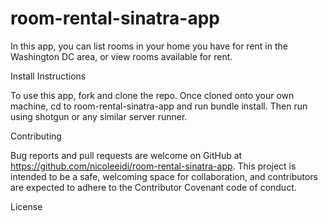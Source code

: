 # room-rental-sinatra-app


 In this app, you can list rooms in your home you have for rent in the Washington DC area, or view rooms available for rent.

 Install Instructions

To use this app, fork and clone the repo. Once cloned onto your own machine, cd to room-rental-sinatra-app and run bundle install. Then run using shotgun or any similar server runner.

 Contributing

 Bug reports and pull requests are welcome on GitHub at https://github.com/nicoleeidi/room-rental-sinatra-app. This project is intended to be a safe, welcoming space for collaboration, and contributors are expected to adhere to the Contributor Covenant code of conduct.


 License
